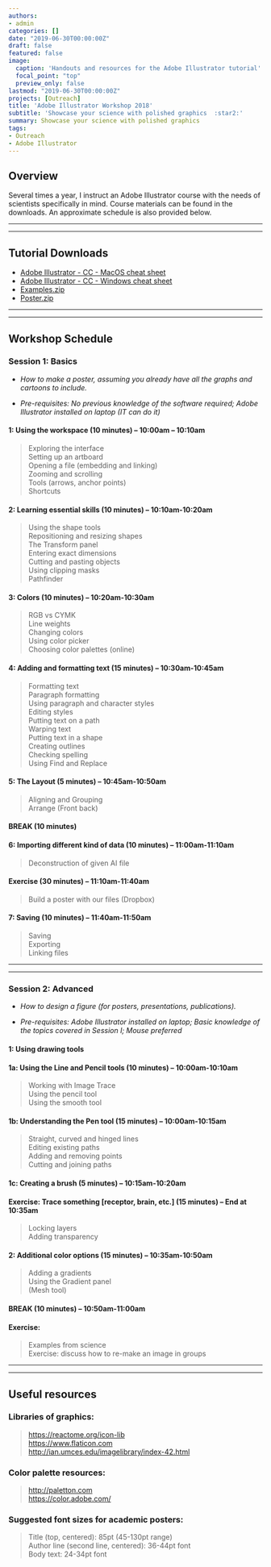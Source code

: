 ```yaml
---
authors:
- admin
categories: []
date: "2019-06-30T00:00:00Z"
draft: false
featured: false
image:
  caption: 'Handouts and resources for the Adobe Illustrator tutorial'
  focal_point: "top"
  preview_only: false
lastmod: "2019-06-30T00:00:00Z"
projects: [Outreach]
title: 'Adobe Illustrator Workshop 2018'
subtitle: 'Showcase your science with polished graphics  :star2:'
summary: Showcase your science with polished graphics
tags:
- Outreach
- Adobe Illustrator
---
```


## Overview
Several times a year, I instruct an Adobe Illustrator course with the needs of scientists specifically in mind.  Course materials can be found in the downloads.  An approximate schedule is also provided below.

----------
----------

## Tutorial Downloads
<ul>
<li><a href="mac_cc.jpg">Adobe Illustrator - CC - MacOS cheat sheet</a></li>
<li><a href="windows_cc.jpg">Adobe Illustrator - CC - Windows cheat sheet</a></li>
<li><a href="examples.zip">Examples.zip</a></li>
<li><a href="poster.zip">Poster.zip</a></li>
</ul>

----------
----------

## Workshop Schedule
### Session 1:  Basics
<i><ul><li>How to make a poster, assuming you already have all the graphs and cartoons to include.</li>
<li>Pre-requisites: No previous knowledge of the software required; Adobe Illustrator installed on laptop (IT can do it)</li>
</ul></i>

#### 1: Using the workspace (10 minutes) – 10:00am – 10:10am
> Exploring the interface <br>
Setting up an artboard <br>
Opening a file (embedding and linking) <br>
Zooming and scrolling <br>
Tools (arrows, anchor points) <br>
Shortcuts

#### 2: Learning essential skills (10 minutes) – 10:10am-10:20am
> Using the shape tools <br>
Repositioning and resizing shapes <br>
The Transform panel <br>
Entering exact dimensions <br>
Cutting and pasting objects <br>
Using clipping masks <br>
Pathfinder

#### 3: Colors (10 minutes) – 10:20am-10:30am
> RGB vs CYMK <br>
Line weights <br>
Changing colors <br>
Using color picker <br>
Choosing color palettes (online)

#### 4: Adding and formatting text (15 minutes) – 10:30am-10:45am
> Formatting text <br>
Paragraph formatting <br>
Using paragraph and character styles <br>
Editing styles <br>
Putting text on a path <br>
Warping text <br>
Putting text in a shape <br>
Creating outlines <br>
Checking spelling <br>
Using Find and Replace

#### 5: The Layout (5 minutes) – 10:45am-10:50am
>Aligning and Grouping <br>
Arrange (Front back)

#### BREAK (10 minutes)

#### 6: Importing different kind of data (10 minutes) – 11:00am-11:10am
> Deconstruction of given AI file 

#### Exercise (30 minutes) – 11:10am-11:40am
> Build a poster with our files (Dropbox) 

#### 7: Saving (10 minutes) – 11:40am-11:50am
> Saving <br>
Exporting <br>
Linking files

----------
----------

### Session 2: Advanced
<i><ul><li>How to design a figure (for posters, presentations, publications).</li>
<li>Pre-requisites: Adobe Illustrator installed on laptop; Basic knowledge of the topics covered in Session I; Mouse preferred</li>
</ul></i>

#### 1: Using drawing tools
#### 1a: Using the Line and Pencil tools (10 minutes) – 10:00am-10:10am
> Working with Image Trace <br>
Using the pencil tool <br>
Using the smooth tool

#### 1b: Understanding the Pen tool (15 minutes) – 10:00am-10:15am
> Straight, curved and hinged lines <br>
Editing existing paths <br>
Adding and removing points <br>
Cutting and joining paths <br>

#### 1c: Creating a brush (5 minutes) – 10:15am-10:20am

#### Exercise: Trace something &lbrack;receptor, brain, etc.&rbrack; (15 minutes) – End at 10:35am
> Locking layers <br>
Adding transparency

#### 2: Additional color options (15 minutes) – 10:35am-10:50am
> Adding a gradients <br>
Using the Gradient panel <br>
(Mesh tool)
 
#### BREAK (10 minutes) – 10:50am-11:00am

#### Exercise:
> Examples from science <br>
Exercise: discuss how to re-make an image in groups

----------
----------

## Useful resources
### Libraries of graphics:
> https://reactome.org/icon-lib <br>
https://www.flaticon.com <br>
http://ian.umces.edu/imagelibrary/index-42.html

### Color palette resources:
> http://paletton.com <br>
https://color.adobe.com/

### Suggested font sizes for academic posters:
>Title (top, centered): 85pt (45-130pt range) <br> 
Author line (second line, centered): 36-44pt font <br>
Body text: 24-34pt font

<BR>
